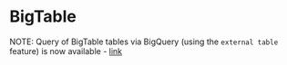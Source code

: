 # BigTable

NOTE: Query of BigTable tables via BigQuery (using the `external table` feature) is now available - [link](https://cloud.google.com/blog/products/data-analytics/bigtable-bigquery-federation-brings-hot--cold-data-closer)
